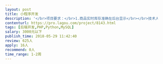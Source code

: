 ```yaml
---                
layout: post       
title: 小程序开发           
description: '</br>项目要求：</br>1.商品实时库存准确在后台显示</br></br>技术人员要求：</br>1、PHP精通3年以上工作为佳</br>2、良好的沟通能力</br>3、责任心强，认真完成项目及其修改</br>'     
contenturl: https://pro.lagou.com/project/8143.html      
tags: [后端开发,PHP,Python,MySQL]            
salary: 3000元以下          
publish_time: 2018-05-29 11:42:40         
review: 625人                   
apply: 16人                   
recommend: 0人                   
time_range: 1-2周              
---                 
```

